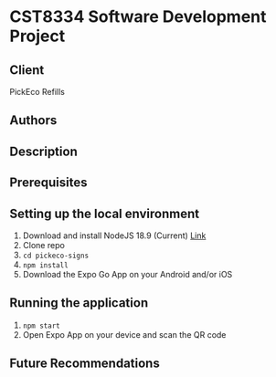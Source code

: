 # CST8334 Software Development Project
## Client
PickEco Refills

## Authors

## Description

## Prerequisites

## Setting up the local environment
1. Download and install NodeJS 18.9 (Current) [Link](https://nodejs.org/en/)
2. Clone repo
3. `cd pickeco-signs`
4. `npm install`
5. Download the Expo Go App on your Android and/or iOS

## Running the application
1. `npm start`
2. Open Expo App on your device and scan the QR code

## Future Recommendations
